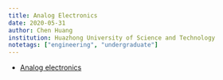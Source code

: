 ```yaml
---
title: Analog Electronics
date: 2020-05-31
author: Chen Huang
institution: Huazhong University of Science and Technology
notetags: ["engineering", "undergraduate"]
---
```


- [Analog electronics](analog-electronics/pdf/analog-electronics.pdf)